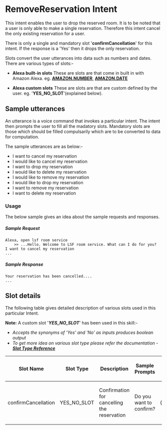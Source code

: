 # RemoveReservation Intent

This intent enables the user to drop the reserved room. It is to be noted that a user is only able to make a single reservation. Therefore this intent cancel the only existing reservation for a user.

There is only a single and mandatory slot '**confirmCancellation**' for this intent. If the response is a 'Yes' then it drops the only reservation.

Slots convert the user utterances into data such as numbers and dates. There are various types of slots:-

* **Alexa built-in slots**
These are slots are that come in built in with Amazon Alexa. eg. [**AMAZON.NUMBER**](https://developer.amazon.com/en-US/docs/alexa/custom-skills/slot-type-reference.html#number), [**AMAZON.DATE**](https://developer.amazon.com/en-US/docs/alexa/custom-skills/slot-type-reference.html#date)

* **Alexa custom slots**
These are slots are that are custom defined by the user. eg. '**YES_NO_SLOT**'(explained below).

## Sample utterances
An utterance is a voice command that invokes a particular intent. The intent then prompts the user to fill all the madatory slots. Mandatory slots are those which should be filled compulsarily which are to be converted to data for computation. 

The sample utterances are as below:-
* I want to cancel my reservation
* I would like to cancel my reservation
* I want to drop my reservation 
* I would like to delete my reservation
* I would like to remove my reservation
* I would like to drop my reservation
* I want to remove my reservation
* I want to delete my reservation

### Usage

The below sample gives an idea about the sample requests and responses.

##### Sample Request

```text
Alexa, open lsf room service
	>> ...Hello. Welcome to LSF room service. What can I do for you?
I want to cancel my reservation   
...
```

##### Sample Response

```text
Your reservation has been cancelled....
...
```

## Slot details
The following table gives detailed description of various slots used in this particular Intent.

**Note:** A custom slot '***YES_NO_SLOT***' has been used in this skill:-
* *Accepts the synonyms of 'Yes' and 'No' as inputs produces boolean output*
* *To get more idea on various slot type please refer the documentation - [**Slot Type Reference**](https://developer.amazon.com/en-US/docs/alexa/custom-skills/slot-type-reference.html)*

<div class="table-wrap">
	<table class="wrapped confluenceTable tablesorter tablesorter-default stickyTableHeaders" role="grid">
		<colgroup><col><col><col><col></colgroup>
			<thead class="tableFloatingHeader">
				<tr role="row" class="tablesorter-headerRow">
					<th align="center" class="cTh tablesorter-header sortableHeader tablesorter-headerUnSorted" data-column="0" tabindex="0" scope="col" role="columnheader" aria-disabled="false" unselectable="on" aria-sort="none" aria-label="Name: No sort applied, activate to apply an ascending sort"><div class="tablesorter-header-inner"><p>Slot Name</p></div></th>
					<th align="center" class="cTh tablesorter-header sortableHeader tablesorter-headerUnSorted" data-column="1" tabindex="0" scope="col" role="columnheader" aria-disabled="false" unselectable="on" aria-sort="none" aria-label="Address: No sort applied, activate to apply an ascending sort"><div class="tablesorter-header-inner"><p>Slot Type</p></div></th>
					<th align="center" class="cTh tablesorter-header sortableHeader tablesorter-headerUnSorted" data-column="2" tabindex="0" scope="col" role="columnheader" aria-disabled="false" unselectable="on" aria-sort="none" aria-label="Input: No sort applied, activate to apply an ascending sort"><div class="tablesorter-header-inner"><p>Description</p></div></th>
					<th align="center" class="cTh tablesorter-header sortableHeader tablesorter-headerUnSorted" data-column="3" tabindex="0" scope="col" role="columnheader" aria-disabled="false" unselectable="on" aria-sort="none" aria-label="Output: No sort applied, activate to apply an ascending sort"><div class="tablesorter-header-inner"><p>Sample Prompts</p></div></th>
					<th align="center" class="cTh tablesorter-header sortableHeader tablesorter-headerUnSorted" data-column="3" tabindex="0" scope="col" role="columnheader" aria-disabled="false" unselectable="on" aria-sort="none" aria-label="Output: No sort applied, activate to apply an ascending sort"><div class="tablesorter-header-inner"><p>Sample Utterances</p></div></th>
				</tr>
			</thead>
			<tbody aria-live="polite" aria-relevant="all">
				<tr role="row">
					<td class="cTd"><p>confirmCancellation</p></td>
					<td class="cTd"><p>YES_NO_SLOT</p></td>
					<td class="cTd"><p>Confirmation for cancelling the reservation</p></td>
					<td class="cTd"><p>Do you want to confirm?</p></td>
					<td class="cTd"><p>{confirmCancellation}</p></td>
				</tr>		
			</tbody>
		</table>
	</div>
